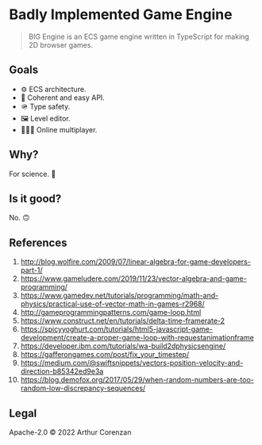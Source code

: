 # Badly Implemented Game Engine

> BIG Engine is an ECS game engine written in TypeScript for making 2D browser games.

## Goals

- ⚙️ ECS architecture.
- 🧩 Coherent and easy API.
- 🪖 Type safety.
- 🖼️ Level editor.
- 🧑‍🤝‍🧑 Online multiplayer.

## Why?

For science. 🧪

## Is it good?

No. 🙃

## References

1. <http://blog.wolfire.com/2009/07/linear-algebra-for-game-developers-part-1/>
2. <https://www.gameludere.com/2019/11/23/vector-algebra-and-game-programming/>
3. <https://www.gamedev.net/tutorials/programming/math-and-physics/practical-use-of-vector-math-in-games-r2968/>
4. <http://gameprogrammingpatterns.com/game-loop.html>
5. <https://www.construct.net/en/tutorials/delta-time-framerate-2>
6. <https://spicyyoghurt.com/tutorials/html5-javascript-game-development/create-a-proper-game-loop-with-requestanimationframe>
7. <https://developer.ibm.com/tutorials/wa-build2dphysicsengine/>
8. <https://gafferongames.com/post/fix_your_timestep/>
9. <https://medium.com/@swiftsnippets/vectors-position-velocity-and-direction-b85342ed9e3a>
10. <https://blog.demofox.org/2017/05/29/when-random-numbers-are-too-random-low-discrepancy-sequences/>

## Legal

Apache-2.0 ©️ 2022 Arthur Corenzan
